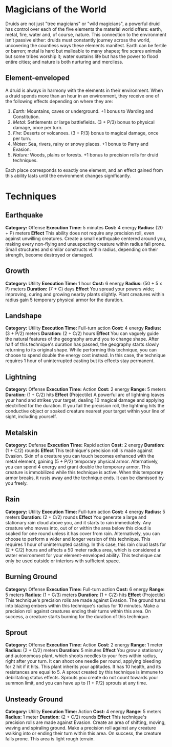 # Magicians of the World 
Druids are not just "tree magicians" or "wild magicians", a powerful druid has control over each of the five elements the material world offers: earth, metal, fire, water and, of course, nature. This connection to the environment isn’t passive either: druids must constantly journey across the world, uncovering the countless ways these elements manifest. Earth can be fertile or barren; metal is hard but malleable to many shapes; fire scares animals but some tribes worship it; water sustains life but has the power to flood entire cities; and nature is both nurturing and merciless.

## Element-enveloped
A druid is always in harmony with the elements in their environment. When a druid spends more than an hour in an environment, they receive one of the following effects depending on where they are:
1. *Earth:* Mountains, caves or underground. +1 bonus to Warding and Constitution.
2. *Metal:* Settlements or large battlefields. (3 + P/3) bonus to physical damage, once per turn.
3. *Fire:* Deserts or volcanoes. (3 + P/3) bonus to magical damage, once per turn.
4. *Water:* Sea, rivers, rainy or snowy places. +1 bonus to Parry and Evasion.
5. *Nature:* Woods, plains or forests. +1 bonus to precision rolls for druid techniques. 

Each place corresponds to exactly one element, and an effect gained from this ability lasts until the environment changes significantly.

# Techniques
## Earthquake
**Category:** Offense
**Execution Time:** 5 minutes
**Cost:** 4 energy
**Radius:** (20 + P) meters
**Effect**
	 This ability does not require any precision roll, even against unwilling creatures.
	 Create a small earthquake centered around you, making every non-flying and unsuspecting creature within radius fall prone. Small structures and similar constructs within radius, depending on their strength, become destroyed or damaged.

## Growth
**Category:** Utility
**Execution Time:** 1 hour
**Cost:** 6 energy
**Radius:** (50 + 5 x P) meters
**Duration:** (7 + C) days
**Effect**
	You spread your powers wide; improving, curing and growing nearby plants slightly. Plant creatures within radius gain 5 temporary physical armor for the duration. 

## Landshape
**Category:** Utility
**Execution Time:** Full-turn action
**Cost:** 4 energy
**Radius:** (3 + P/2) meters
**Duration:** (2 + C/2) hours
**Effect**
	You can vaguely guide the natural features of the geography around you to change shape. After half of this technique's duration has passed, the geography starts slowly returning to its original shape. While performing this technique, you can choose to spend double the energy cost instead. In this case, the technique requires 1 hour of uninterrupted casting but its effects stay permanent.  

## Lightning
**Category:** Offense
**Execution Time:** Action
**Cost:** 2 energy
**Range:** 5 meters
**Duration:** (1 + C/2) hits
**Effect**
	(Projectile)
	A powerful arc of lightning leaves your hand and strikes your target, dealing 10 magical damage and applying electrified for the duration. If you fail the precision roll, the lightning hits the conductive object or soaked creature nearest your target within your line of sight, including yourself.

## Metalskin
**Category:** Defense
**Execution Time:** Rapid action
**Cost:** 2 energy
**Duration:** (1 + C/2) rounds
**Effect**
	This technique's precision roll is made against Evasion.
	Skin of a creature you can touch becomes enhanced with the metal element, gaining (5 + P/2) temporary physical armor. Alternatively, you can spend 4 energy and grant double the temporary armor. This creature is immobilized while this technique is active. When this temporary armor breaks, it rusts away and the technique ends. It can be dismissed by you freely.

## Rain
**Category:** Utility
**Execution Time:** Full-turn action
**Cost:** 4 energy
**Radius:** 5 meters
**Duration:** (2 + C/2) rounds
**Effect**
	You generate a large and stationary rain cloud above you, and it starts to rain immediately. Any creature who moves into, out of or within the area below this cloud is soaked for one round unless it has cover from rain.
	Alternatively, you can choose to perform a wider and longer version of this technique. This requires 1 hour of uninterrupted casting. In this case, this rain cloud lasts for (2 + C/2) hours and affects a 50 meter radius area, which is considered a water environment for your element-enveloped ability.
	This technique can only be used outside or interiors with sufficient space.

## Burning Ground
**Category:** Offense
**Execution Time:** Full-turn action
**Cost:** 6 energy
**Range:** 5 meters
**Radius:** (1 + C/3) meters
**Duration:** (1 + C/2) hits
**Effect**
	(Projectile)
	This technique's precision rolls are made against Evasion.
	The ground turns into blazing embers within this technique's radius for 10 minutes. Make a precision roll against creatures ending their turns within this area. On success, a creature starts burning for the duration of this technique.

## Sprout
**Category:** Offense
**Execution Time:** Action 
**Cost:** 2 energy
**Range:** 1 meter 
**Radius:** (2 + C/2) meters
**Duration:** 5 minutes
**Effect**
	You grow a stationary and autonomous plant, which shoots needles to your foes within radius, right after your turn. It can shoot one needle per round, applying bleeding for 2 hit if it hits.
	This plant inherits your aptitudes. It has 10 health, and its resistances are equal to 5. 
	A sprout created by this technique is immune to debilitating status effects.
	Sprouts you create do not count towards your summon limit, and you can have up to (1 + P/2) sprouts at any time.

## Unsteady Ground
**Category:**  Utility
**Execution Time:** Action
**Cost:** 4 energy
**Range:** 5 meters
**Radius:** 1 meter
**Duration:** (2 + C/2) rounds
**Effect**
	This technique's precision rolls are made against Evasion.
	Create an area of shifting, moving, waving and spiraling ground. Make a precision roll against any creature walking into or ending their turn within this area. On success, the creature falls prone.
	This area is light rough terrain.
